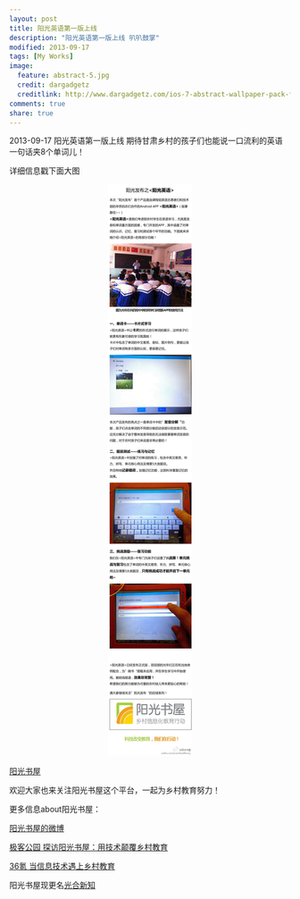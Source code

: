 ```yaml
---
layout: post
title: 阳光英语第一版上线
description: "阳光英语第一版上线 叭叭鼓掌"
modified: 2013-09-17
tags: [My Works]
image:
  feature: abstract-5.jpg
  credit: dargadgetz
  creditlink: http://www.dargadgetz.com/ios-7-abstract-wallpaper-pack-for-iphone-5-and-ipod-touch-retina/
comments: true
share: true
---
```


2013-09-17 阳光英语第一版上线 期待甘肃乡村的孩子们也能说一口流利的英语 一句话夹8个单词儿！

详细信息戳下面大图

<div style="text-align:center">
    <figure>
        <a href="/images/sun_shine_english.jpg"><img src="/images/sun_shine_english.jpg"/></a>
    </figure>
</div>

<a href="http://www.sunshine-library.org/" target="_blank">阳光书屋</a>

欢迎大家也来关注阳光书屋这个平台，一起为乡村教育努力！

更多信息about阳光书屋：

<a href="http://weibo.com/sunshinelibrary">阳光书屋的微博</a>

<a href="http://www.geekpark.net/read/view/182995">极客公园 探访阳光书屋：用技术颠覆乡村教育</a>

<a href="http://www.36kr.com/p/174373.html">36氪 当信息技术遇上乡村教育</a>

阳光书屋现更名<a href="http://yangcong345.com/webapp/login/#/">光合新知</a>